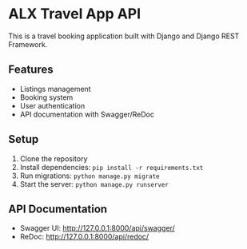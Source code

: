 # ALX Travel App API

This is a travel booking application built with Django and Django REST Framework.

## Features
- Listings management
- Booking system
- User authentication
- API documentation with Swagger/ReDoc

## Setup
1. Clone the repository
2. Install dependencies: `pip install -r requirements.txt`
3. Run migrations: `python manage.py migrate`
4. Start the server: `python manage.py runserver`

## API Documentation
- Swagger UI: http://127.0.0.1:8000/api/swagger/
- ReDoc: http://127.0.0.1:8000/api/redoc/